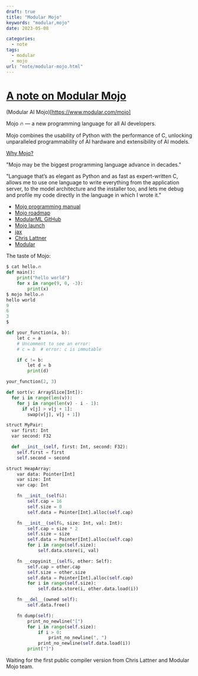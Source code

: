 ```yaml
---
draft: true
title: "Modular Mojo"
keywords: "modular,mojo"
date: 2023-05-08

categories:
  - note
tags:
  - modular
  - mojo
url: "note/modular-mojo.html"
---
```

[//]: # (Post ID: 4e016cd3e05383b9082161d192967b81)

# [A note on Modular Mojo](/note/modular-mojo.html)


(Modular AI Mojo)[https://www.modular.com/mojo]


Mojo 🔥 — a new programming language for all AI developers.

Mojo combines the usability of Python with the performance of C, unlocking unparalleled programmability of AI hardware and extensibility of AI models.

[Why Mojo?](https://docs.modular.com/mojo/why-mojo.html)


"Mojo may be the biggest programming language advance in decades."

"Language that’s as elegant as Python and as fast as expert-written C, allows me to use one language to write everything from the application server, to the model architecture and the installer too, and lets me debug and profile my code directly in the language in which I wrote it."


* [Mojo programming manual](https://docs.modular.com/mojo/programming-manual.html)
* [Mojo roadmap](https://docs.modular.com/mojo/roadmap.html)
* [ModularML GitHub](https://github.com/modularml/mojo)
* [Mojo launch](https://www.fast.ai/posts/2023-05-03-mojo-launch.html)
* [jax](https://jax.readthedocs.io/en/latest/)
* [Chris Lattner](https://en.wikipedia.org/wiki/Chris_Lattner)
* [Modular](https://www.modular.com)


The taste of Mojo:

```Python
$ cat hello.🔥
def main():
    print("hello world")
    for x in range(9, 0, -3):
        print(x)
$ mojo hello.🔥
hello world
9
6
3
$
```

```Python
def your_function(a, b):
    let c = a
    # Uncomment to see an error:
    # c = b  # error: c is immutable

    if c != b:
        let d = b
        print(d)

your_function(2, 3)
```

```Python
def sort(v: ArraySlice[Int]):
  for i in range(len(v)):
    for j in range(len(v) - i - 1):
      if v[j] > v[j + 1]:
        swap(v[j], v[j + 1])
```


```Python
struct MyPair:
  var first: Int
  var second: F32

  def __init__(self, first: Int, second: F32):
    self.first = first
    self.second = second
```


```Python
struct HeapArray:
    var data: Pointer[Int]
    var size: Int
    var cap: Int

    fn __init__(self&):
        self.cap = 16
        self.size = 0
        self.data = Pointer[Int].alloc(self.cap)

    fn __init__(self&, size: Int, val: Int):
        self.cap = size * 2
        self.size = size
        self.data = Pointer[Int].alloc(self.cap)
        for i in range(self.size):
            self.data.store(i, val)

    fn __copyinit__(self&, other: Self):
        self.cap = other.cap
        self.size = other.size
        self.data = Pointer[Int].alloc(self.cap)
        for i in range(self.size):
            self.data.store(i, other.data.load(i))

    fn __del__(owned self):
        self.data.free()

    fn dump(self):
        print_no_newline("[")
        for i in range(self.size):
            if i > 0:
                print_no_newline(", ")
            print_no_newline(self.data.load(i))
        print("]")
```


Waiting for the first public compiler version from Chris Lattner and Modular Mojo team.
